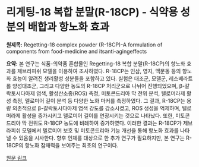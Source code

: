# 리게팅-18 복합 분말(R-18CP) - 식약용 성분의 배합과 항노화 효과

**원제목:** Regetting-18 complex powder (R-18CP)-A formulation of components from food-medicine and itsanti-agingeffects

**요약:** 본 연구는 식품-의약품 혼합물인 Regetting-18 복합 분말(R-18CP)의 항노화 효과를 제브라피쉬 모델을 이용하여 조사하였다. R-18CP는 인삼, 영지, 맥문동 등의 항노화 효능이 알려진 생리활성 성분들을 포함하고 있다.  실험은 대조군, 모델군, 레스베라트롤 양성대조군, 그리고 다양한 농도의 R-18CP 처리군으로 나뉘어 진행되었으며, β-갈락토시다아제 염색, 활성산소종(ROS) 측정, 미토콘드리아 막 전위 분석, 텔로머라제 활성 측정, 텔로미어 길이 분석 등 다양한 노화 마커를 측정하였다. 그 결과, R-18CP는 용량 의존적으로 β-갈락토시다아제 염색 강도를 감소시켰고, ROS 생성을 억제하며, 텔로머라제 활성을 증가시키고 텔로미어 길이를 연장시키는 것으로 나타났다. 또한, 미토콘드리아 막 전위도 R-18CP 농도에 비례하여 증가하였다.  이러한 결과는 R-18CP가 제브라피쉬 모델에서 텔로미어 보호 및 미토콘드리아 기능 개선을 통해 항노화 효과를 나타낼 수 있음을 시사한다.  향후 인체를 대상으로 한 추가 연구가 필요하지만, 본 연구는 R-18CP의 항노화 잠재력을 보여주는 최초의 연구이다.

[원문 링크](https://ffhdj.com/index.php/ffhd/article/view/1647)
